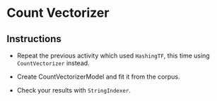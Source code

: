 # Count Vectorizer

## Instructions

* Repeat the previous activity which used `HashingTF`, this time using `CountVectorizer` instead.

* Create CountVectorizerModel and fit it from the corpus.

* Check your results with `StringIndexer`.
